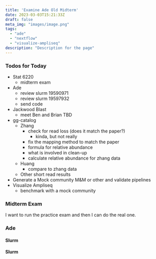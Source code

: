 ```yaml
---
title: 'Examine Ade Old Midterm'
date: 2023-03-03T15:21:33Z
draft: false
meta_img: "images/image.png"
tags:
  - "ade"
  - "nextflow"
  - "visualize-ampliseq"
description: "Description for the page"
---
```


### Todos for Today

- Stat 6220 
  - midterm exam
- Ade 
  - review slurm 19590971
  - review slurm 19597932
  - send code 
- Jackwood Blast
  - meet Ben and Brian TBD
- gg-catalog
  - Zhang
    - check for read loss (does it match the paper?)
      - kinda, but not really
    - fix the mapping method to match the paper 
    - formula for relative abundance
    - what is involved in clean-up
    - calculate relative abundance for zhang data
  - Huang
    - compare to zhang data
  - Other short read results
- Generate a Mock community M&M or other and validate pipelines
- Visualize Ampliseq
  - benchmark with a mock community
  
### Midterm Exam

I want to run the practice exam and then I can do the real one.

### Ade

#### Slurm 

#### Slurm
